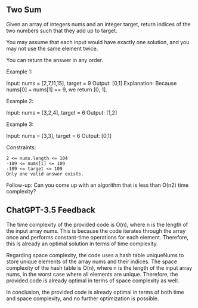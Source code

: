 ## Two Sum

Given an array of integers nums and an integer target, return indices of the two numbers such that they add up to target.

You may assume that each input would have exactly one solution, and you may not use the same element twice.

You can return the answer in any order.

 

Example 1:

Input: nums = [2,7,11,15], target = 9
Output: [0,1]
Explanation: Because nums[0] + nums[1] == 9, we return [0, 1].

Example 2:

Input: nums = [3,2,4], target = 6
Output: [1,2]

Example 3:

Input: nums = [3,3], target = 6
Output: [0,1]

 

Constraints:

    2 <= nums.length <= 104
    -109 <= nums[i] <= 109
    -109 <= target <= 109
    Only one valid answer exists.

 
Follow-up: Can you come up with an algorithm that is less than O(n2) time complexity?

## ChatGPT-3.5 Feedback

The time complexity of the provided code is O(n), where n is the length of the input array nums. This is because the code iterates through the array once and performs constant-time operations for each element. Therefore, this is already an optimal solution in terms of time complexity.

Regarding space complexity, the code uses a hash table uniqueNums to store unique elements of the array nums and their indices. The space complexity of the hash table is O(n), where n is the length of the input array nums, in the worst case where all elements are unique. Therefore, the provided code is already optimal in terms of space complexity as well.

In conclusion, the provided code is already optimal in terms of both time and space complexity, and no further optimization is possible.
